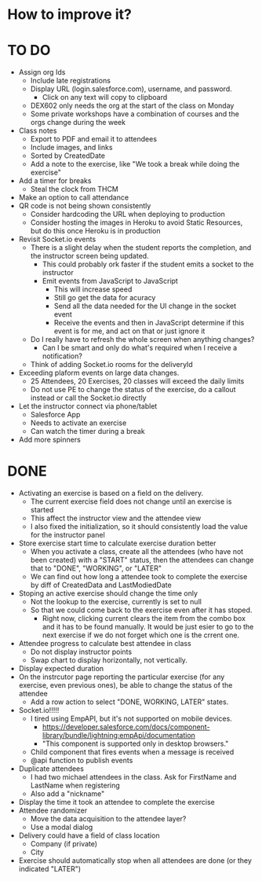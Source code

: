 # How to improve it?

# TO DO

-   Assign org Ids
    -   Include late registrations
    -   Display URL (login.salesforce.com), username, and password.
        -   Click on any text will copy to clipboard
    -   DEX602 only needs the org at the start of the class on Monday
    -   Some private workshops have a combination of courses and the orgs change during the week
-   Class notes
    -   Export to PDF and email it to attendees
    -   Include images, and links
    -   Sorted by CreatedDate
    -   Add a note to the exercise, like "We took a break while doing the exercise"
-   Add a timer for breaks
    -   Steal the clock from THCM
-   Make an option to call attendance
-   QR code is not being shown consistently
    -   Consider hardcoding the URL when deploying to production
    -   Consider hosting the images in Heroku to avoid Static Resources, but do this once Heroku is in production
-   Revisit Socket.io events
    -   There is a slight delay when the student reports the completion, and the instructor screen being updated.
        -   This could probably ork faster if the student emits a socket to the instructor
        -   Emit events from JavaScript to JavaScript
            -   This will increase speed
            -   Still go get the data for acuracy
            -   Send all the data needed for the UI change in the socket event
            -   Receive the events and then in JavaScript determine if this event is for me, and act on that or just ignore it
    -   Do I really have to refresh the whole screen when anything changes?
        -   Can I be smart and only do what's required when I receive a notification?
    -   Think of adding Socket.io rooms for the deliveryId
-   Exceeding plaform events on large data changes.
    -   25 Attendees, 20 Exercises, 20 classes will exceed the daily limits
    -   Do not use PE to change the status of the exercise, do a callout instead or call the Socket.io directly
-   Let the instructor connect via phone/tablet
    -   Salesforce App
    -   Needs to activate an exercise
    -   Can watch the timer during a break
-   Add more spinners

# DONE

-   Activating an exercise is based on a field on the delivery.
    -   The current exercise field does not change until an exercise is started
    -   This affect the instructor view and the attendee view
    -   I also fixed the initialization, so it should consistently load the value for the instructor panel
-   Store exercise start time to calculate exercise duration better
    -   When you activate a class, create all the attendees (who have not been created) with a "START" status, then the attendees can change that to "DONE", "WORKING", or "LATER"
    -   We can find out how long a attendee took to complete the exercise by diff of CreatedData and LastModiedDate
-   Stoping an active exercise should change the time only
    -   Not the lookup to the exercise, currently is set to null
    -   So that we could come back to the exercise even after it has stoped.
        -   Right now, clicking current clears the item from the combo box and it has to be found manually. It would be just esier to go to the next exercise if we do not forget which one is the crrent one.
-   Attendee progress to calculate best attendee in class
    -   Do not display instructor points
    -   Swap chart to display horizontally, not vertically.
-   Display expected duration
-   On the instrcutor page reporting the particular exercise (for any exercise, even previous ones), be able to change the status of the attendee
    -   Add a row action to select "DONE, WORKING, LATER" states.
-   Socket.io!!!!!
    -   I tired using EmpAPI, but it's not supported on mobile devices.
        -   https://developer.salesforce.com/docs/component-library/bundle/lightning:empApi/documentation
        -   "This component is supported only in desktop browsers."
    -   Child component that fires events when a message is received
    -   @api function to publish events
-   Duplicate attendees
    -   I had two michael attendees in the class. Ask for FirstName and LastName when registering
    -   Also add a "nickname"
-   Display the time it took an attendee to complete the exercise
-   Attendee randomizer
    -   Move the data acquisition to the attendee layer?
    -   Use a modal dialog
-   Delivery could have a field of class location
    -   Company (if private)
    -   City
-   Exercise should automatically stop when all attendees are done (or they indicated "LATER")
